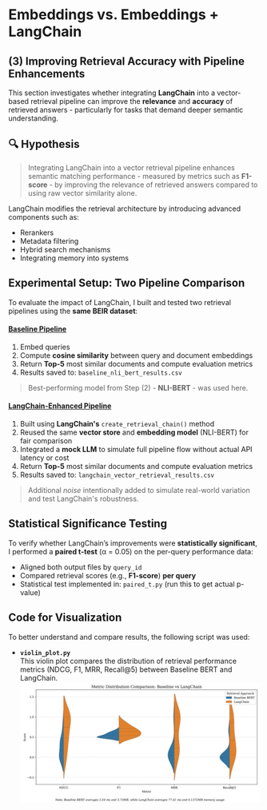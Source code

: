 # Embeddings vs. Embeddings + LangChain

## (3) Improving Retrieval Accuracy with Pipeline Enhancements

This section investigates whether integrating **LangChain** into a vector-based retrieval pipeline can improve the **relevance** and **accuracy** of retrieved answers - particularly for tasks that demand deeper semantic understanding.

## 🔍 Hypothesis

> Integrating LangChain into a vector retrieval pipeline enhances semantic matching performance - measured by metrics such as **F1-score** - by improving the relevance of retrieved answers compared to using raw vector similarity alone.

LangChain modifies the retrieval architecture by introducing advanced components such as:

- Rerankers
- Metadata filtering
- Hybrid search mechanisms
- Integrating memory into systems

## Experimental Setup: Two Pipeline Comparison

To evaluate the impact of LangChain, I built and tested two retrieval pipelines using the **same BEIR dataset**:

#### <u>Baseline Pipeline</u>

1. Embed queries
2. Compute **cosine similarity** between query and document embeddings
3. Return **Top-5** most similar documents and compute evaluation metrics
4. Results saved to: `baseline_nli_bert_results.csv`

> Best-performing model from Step (2) - **NLI-BERT** - was used here.

#### <u>LangChain-Enhanced Pipeline</u>

1. Built using **LangChain's** `create_retrieval_chain()` method
2. Reused the same **vector store** and **embedding model** (NLI-BERT) for fair comparison
3. Integrated a **mock LLM** to simulate full pipeline flow without actual API latency or cost
4. Return **Top-5** most similar documents and compute evaluation metrics
5. Results saved to: `langchain_vector_retrieval_results.csv`

> Additional _noise_ intentionally added to simulate real-world variation and test LangChain's robustness.

## Statistical Significance Testing

To verify whether LangChain’s improvements were **statistically significant**, I performed a **paired t-test** (α = 0.05) on the per-query performance data:

- Aligned both output files by `query_id`
- Compared retrieval scores (e.g., **F1-score**) **per query**
- Statistical test implemented in: `paired_t.py` (run this to get actual p-value)

## Code for Visualization

To better understand and compare results, the following script was used:

- **`violin_plot.py`**  
   This violin plot compares the distribution of retrieval performance metrics (NDCG, F1, MRR, Recall@5) between Baseline BERT and LangChain.  
   <img src="violin_plot.png" alt="BERT vs. LangChain" width="500"/>
